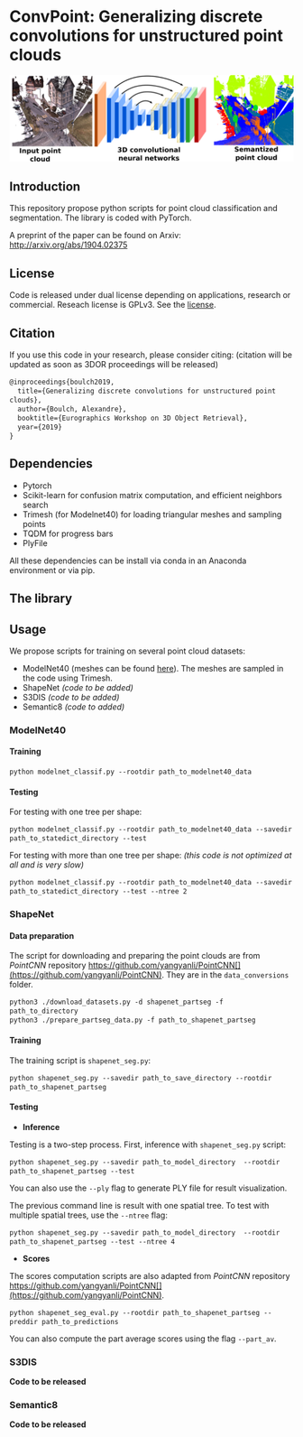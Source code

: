 # ConvPoint: Generalizing discrete convolutions for unstructured point clouds


![SnapNet products](./doc/convPoint.png)

## Introduction

This repository propose python scripts for point cloud classification and segmentation. The library is coded with PyTorch.

A preprint of the paper can be found on Arxiv:  
http://arxiv.org/abs/1904.02375


## License

Code is released under dual license depending on applications, research or commercial. Reseach license is GPLv3.
See the [license](LICENSE.md).

## Citation

If you use this code in your research, please consider citing:
(citation will be updated as soon as 3DOR proceedings will be released)

```
@inproceedings{boulch2019,
  title={Generalizing discrete convolutions for unstructured point clouds},
  author={Boulch, Alexandre},
  booktitle={Eurographics Workshop on 3D Object Retrieval},
  year={2019}
}
```

## Dependencies

- Pytorch
- Scikit-learn for confusion matrix computation, and efficient neighbors search
- Trimesh (for Modelnet40) for loading triangular meshes and sampling points    
- TQDM for progress bars
- PlyFile

All these dependencies can be install via conda in an Anaconda environment or via pip.

## The library

## Usage

We propose scripts for training on several point cloud datasets:
- ModelNet40 (meshes can be found [here](http://modelnet.cs.princeton.edu/)). The meshes are sampled in the code using Trimesh.
- ShapeNet *(code to be added)*
- S3DIS *(code to be added)*
- Semantic8 *(code to added)*

### ModelNet40

#### Training
```
python modelnet_classif.py --rootdir path_to_modelnet40_data
```

#### Testing

For testing with one tree per shape:
```
python modelnet_classif.py --rootdir path_to_modelnet40_data --savedir path_to_statedict_directory --test
```
For testing with more than one tree per shape: *(this code is not optimized at all and is very slow)*
```
python modelnet_classif.py --rootdir path_to_modelnet40_data --savedir path_to_statedict_directory --test --ntree 2
```

### ShapeNet

#### Data preparation

The script for downloading and preparing the point clouds are from *PointCNN* repository https://github.com/yangyanli/PointCNN[](https://github.com/yangyanli/PointCNN).
They are in the ```data_conversions``` folder.

```
python3 ./download_datasets.py -d shapenet_partseg -f path_to_directory
python3 ./prepare_partseg_data.py -f path_to_shapenet_partseg
```

#### Training

The training script is ```shapenet_seg.py```:

```
python shapenet_seg.py --savedir path_to_save_directory --rootdir path_to_shapenet_partseg
```

#### Testing

- **Inference**

Testing is a two-step process. First, inference with ```shapenet_seg.py``` script:

```
python shapenet_seg.py --savedir path_to_model_directory  --rootdir path_to_shapenet_partseg --test
```
You can also use the ```--ply``` flag to generate PLY file for result visualization.

The previous command line is result with one spatial tree. To test with multiple spatial trees, use the  ```--ntree``` flag:

```
python shapenet_seg.py --savedir path_to_model_directory  --rootdir path_to_shapenet_partseg --test --ntree 4
```

- **Scores**

The scores computation scripts are also adapted from *PointCNN* repository https://github.com/yangyanli/PointCNN[](https://github.com/yangyanli/PointCNN).

```
python shapenet_seg_eval.py --rootdir path_to_shapenet_partseg --preddir path_to_predictions
```

You can also compute the part average scores using the flag ```--part_av```.

### S3DIS

**Code to be released**

### Semantic8

**Code to be released**